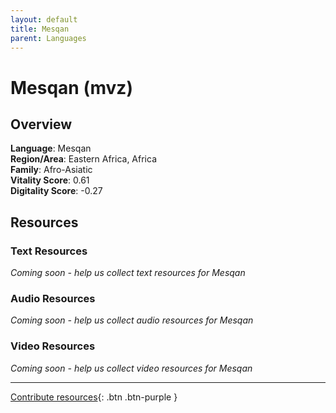```yaml
---
layout: default
title: Mesqan
parent: Languages
---
```


# Mesqan (mvz)

## Overview

**Language**: Mesqan  
**Region/Area**: Eastern Africa, Africa  
**Family**: Afro-Asiatic  
**Vitality Score**: 0.61  
**Digitality Score**: -0.27  

## Resources

### Text Resources
*Coming soon - help us collect text resources for Mesqan*

### Audio Resources
*Coming soon - help us collect audio resources for Mesqan*

### Video Resources
*Coming soon - help us collect video resources for Mesqan*

---

[Contribute resources](https://fairtrain.github.io/){: .btn .btn-purple }
